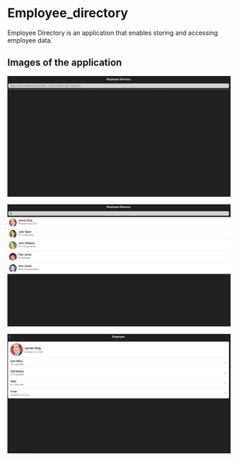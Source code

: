 # Employee_directory

Employee Directory is an application that enables storing and accessing employee data.

<h2>Images of the application</h2>

![alt text](https://github.com/vasupradharamac/Employee_directory/blob/main/mainPage_ED.png)


![alt text](https://github.com/vasupradharamac/Employee_directory/blob/main/mainPage2_ED.png)


![alt text](https://github.com/vasupradharamac/Employee_directory/blob/main/employeeDetails.png)

